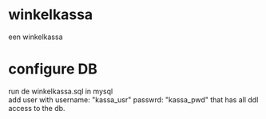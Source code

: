 # winkelkassa
een winkelkassa


# configure DB
run de winkelkassa.sql in mysql <br/>
add user with username: "kassa_usr" passwrd: "kassa_pwd" that has all ddl access to the db.

